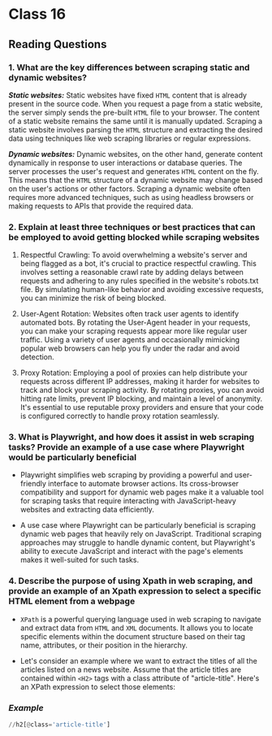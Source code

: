 
# Class 16

## Reading  Questions

### 1. What are the key differences between scraping static and dynamic websites?

***Static websites:*** Static websites have fixed ```HTML``` content that is already present in the source code. When you request a page from a static website, the server simply sends the pre-built ```HTML``` file to your browser. The content of a static website remains the same until it is manually updated. Scraping a static website involves parsing the ```HTML``` structure and extracting the desired data using techniques like web scraping libraries or regular expressions.

***Dynamic websites:*** Dynamic websites, on the other hand, generate content dynamically in response to user interactions or database queries. The server processes the user's request and generates ```HTML``` content on the fly. This means that the ```HTML``` structure of a dynamic website may change based on the user's actions or other factors. Scraping a dynamic website often requires more advanced techniques, such as using headless browsers or making requests to APIs that provide the required data.

### 2. Explain at least three techniques or best practices that can be employed to avoid getting blocked while scraping websites

1. Respectful Crawling: To avoid overwhelming a website's server and being flagged as a bot, it's crucial to practice respectful crawling. This involves setting a reasonable crawl rate by adding delays between requests and adhering to any rules specified in the website's robots.txt file. By simulating human-like behavior and avoiding excessive requests, you can minimize the risk of being blocked.

2. User-Agent Rotation: Websites often track user agents to identify automated bots. By rotating the User-Agent header in your requests, you can make your scraping requests appear more like regular user traffic. Using a variety of user agents and occasionally mimicking popular web browsers can help you fly under the radar and avoid detection.

3. Proxy Rotation: Employing a pool of proxies can help distribute your requests across different IP addresses, making it harder for websites to track and block your scraping activity. By rotating proxies, you can avoid hitting rate limits, prevent IP blocking, and maintain a level of anonymity. It's essential to use reputable proxy providers and ensure that your code is configured correctly to handle proxy rotation seamlessly.

### 3. What is Playwright, and how does it assist in web scraping tasks? Provide an example of a use case where Playwright would be particularly beneficial

* Playwright simplifies web scraping by providing a powerful and user-friendly interface to automate browser actions. Its cross-browser compatibility and support for dynamic web pages make it a valuable tool for scraping tasks that require interacting with JavaScript-heavy websites and extracting data efficiently.

* A use case where Playwright can be particularly beneficial is scraping dynamic web pages that heavily rely on JavaScript. Traditional scraping approaches may struggle to handle dynamic content, but Playwright's ability to execute JavaScript and interact with the page's elements makes it well-suited for such tasks.

### 4. Describe the purpose of using Xpath in web scraping, and provide an example of an Xpath expression to select a specific HTML element from a webpage

* ```XPath``` is a powerful querying language used in web scraping to navigate and extract data from ```HTML``` and ```XML``` documents. It allows you to locate specific elements within the document structure based on their tag name, attributes, or their position in the hierarchy.

* Let's consider an example where we want to extract the titles of all the articles listed on a news website. Assume that the article titles are contained within ```<H2>``` tags with a class attribute of "article-title". Here's an XPath expression to select those elements:

### ***Example***

```python
//h2[@class='article-title']
```
